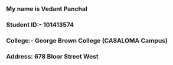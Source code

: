 ### My name is Vedant Panchal
### Student ID:- 101413574
### College:- George Brown College (CASALOMA Campus)
### Address: 678 Bloor Street West

